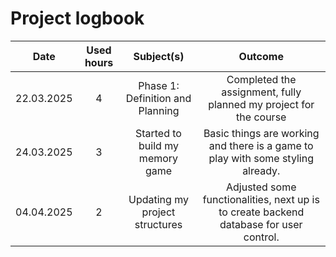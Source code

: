 # Project logbook

| Date  | Used hours | Subject(s) |  Outcome |
| :---:  |     :---:      |     :---:      |     :---:      |
| 22.03.2025 | 4 | Phase 1: Definition and Planning | Completed the assignment, fully planned my project for the course |
| 24.03.2025 | 3 | Started to build my memory game | Basic things are working and there is a game to play with some styling already. |
| 04.04.2025 | 2 | Updating my project structures | Adjusted some functionalities, next up is to create backend database for user control. |
